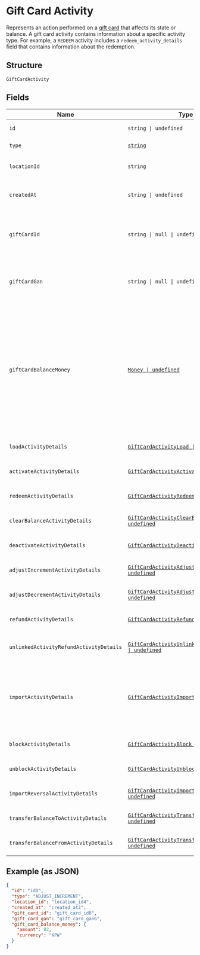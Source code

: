 
# Gift Card Activity

Represents an action performed on a [gift card](../../doc/models/gift-card.md) that affects its state or balance.
A gift card activity contains information about a specific activity type. For example, a `REDEEM` activity
includes a `redeem_activity_details` field that contains information about the redemption.

## Structure

`GiftCardActivity`

## Fields

| Name | Type | Tags | Description |
|  --- | --- | --- | --- |
| `id` | `string \| undefined` | Optional | The Square-assigned ID of the gift card activity. |
| `type` | [`string`](../../doc/models/gift-card-activity-type.md) | Required | Indicates the type of [gift card activity](../../doc/models/gift-card-activity.md). |
| `locationId` | `string` | Required | The ID of the [business location](entity:Location) where the activity occurred. |
| `createdAt` | `string \| undefined` | Optional | The timestamp when the gift card activity was created, in RFC 3339 format. |
| `giftCardId` | `string \| null \| undefined` | Optional | The gift card ID. When creating a gift card activity, `gift_card_id` is not required if<br>`gift_card_gan` is specified. |
| `giftCardGan` | `string \| null \| undefined` | Optional | The gift card account number (GAN). When creating a gift card activity, `gift_card_gan`<br>is not required if `gift_card_id` is specified. |
| `giftCardBalanceMoney` | [`Money \| undefined`](../../doc/models/money.md) | Optional | Represents an amount of money. `Money` fields can be signed or unsigned.<br>Fields that do not explicitly define whether they are signed or unsigned are<br>considered unsigned and can only hold positive amounts. For signed fields, the<br>sign of the value indicates the purpose of the money transfer. See<br>[Working with Monetary Amounts](https://developer.squareup.com/docs/build-basics/working-with-monetary-amounts)<br>for more information. |
| `loadActivityDetails` | [`GiftCardActivityLoad \| undefined`](../../doc/models/gift-card-activity-load.md) | Optional | Represents details about a `LOAD` [gift card activity type](../../doc/models/gift-card-activity-type.md). |
| `activateActivityDetails` | [`GiftCardActivityActivate \| undefined`](../../doc/models/gift-card-activity-activate.md) | Optional | Represents details about an `ACTIVATE` [gift card activity type](../../doc/models/gift-card-activity-type.md). |
| `redeemActivityDetails` | [`GiftCardActivityRedeem \| undefined`](../../doc/models/gift-card-activity-redeem.md) | Optional | Represents details about a `REDEEM` [gift card activity type](../../doc/models/gift-card-activity-type.md). |
| `clearBalanceActivityDetails` | [`GiftCardActivityClearBalance \| undefined`](../../doc/models/gift-card-activity-clear-balance.md) | Optional | Represents details about a `CLEAR_BALANCE` [gift card activity type](../../doc/models/gift-card-activity-type.md). |
| `deactivateActivityDetails` | [`GiftCardActivityDeactivate \| undefined`](../../doc/models/gift-card-activity-deactivate.md) | Optional | Represents details about a `DEACTIVATE` [gift card activity type](../../doc/models/gift-card-activity-type.md). |
| `adjustIncrementActivityDetails` | [`GiftCardActivityAdjustIncrement \| undefined`](../../doc/models/gift-card-activity-adjust-increment.md) | Optional | Represents details about an `ADJUST_INCREMENT` [gift card activity type](../../doc/models/gift-card-activity-type.md). |
| `adjustDecrementActivityDetails` | [`GiftCardActivityAdjustDecrement \| undefined`](../../doc/models/gift-card-activity-adjust-decrement.md) | Optional | Represents details about an `ADJUST_DECREMENT` [gift card activity type](../../doc/models/gift-card-activity-type.md). |
| `refundActivityDetails` | [`GiftCardActivityRefund \| undefined`](../../doc/models/gift-card-activity-refund.md) | Optional | Represents details about a `REFUND` [gift card activity type](../../doc/models/gift-card-activity-type.md). |
| `unlinkedActivityRefundActivityDetails` | [`GiftCardActivityUnlinkedActivityRefund \| undefined`](../../doc/models/gift-card-activity-unlinked-activity-refund.md) | Optional | Represents details about an `UNLINKED_ACTIVITY_REFUND` [gift card activity type](../../doc/models/gift-card-activity-type.md). |
| `importActivityDetails` | [`GiftCardActivityImport \| undefined`](../../doc/models/gift-card-activity-import.md) | Optional | Represents details about an `IMPORT` [gift card activity type](../../doc/models/gift-card-activity-type.md).<br>This activity type is used when Square imports a third-party gift card, in which case the<br>`gan_source` of the gift card is set to `OTHER`. |
| `blockActivityDetails` | [`GiftCardActivityBlock \| undefined`](../../doc/models/gift-card-activity-block.md) | Optional | Represents details about a `BLOCK` [gift card activity type](../../doc/models/gift-card-activity-type.md). |
| `unblockActivityDetails` | [`GiftCardActivityUnblock \| undefined`](../../doc/models/gift-card-activity-unblock.md) | Optional | Represents details about an `UNBLOCK` [gift card activity type](../../doc/models/gift-card-activity-type.md). |
| `importReversalActivityDetails` | [`GiftCardActivityImportReversal \| undefined`](../../doc/models/gift-card-activity-import-reversal.md) | Optional | Represents details about an `IMPORT_REVERSAL` [gift card activity type](../../doc/models/gift-card-activity-type.md). |
| `transferBalanceToActivityDetails` | [`GiftCardActivityTransferBalanceTo \| undefined`](../../doc/models/gift-card-activity-transfer-balance-to.md) | Optional | Represents details about a `TRANSFER_BALANCE_TO` [gift card activity type](../../doc/models/gift-card-activity-type.md). |
| `transferBalanceFromActivityDetails` | [`GiftCardActivityTransferBalanceFrom \| undefined`](../../doc/models/gift-card-activity-transfer-balance-from.md) | Optional | Represents details about a `TRANSFER_BALANCE_FROM` [gift card activity type](../../doc/models/gift-card-activity-type.md). |

## Example (as JSON)

```json
{
  "id": "id0",
  "type": "ADJUST_INCREMENT",
  "location_id": "location_id4",
  "created_at": "created_at2",
  "gift_card_id": "gift_card_id8",
  "gift_card_gan": "gift_card_gan6",
  "gift_card_balance_money": {
    "amount": 82,
    "currency": "KPW"
  }
}
```

